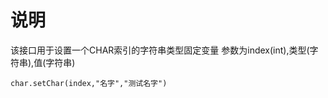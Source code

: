 # 说明

该接口用于设置一个CHAR索引的字符串类型固定变量
参数为index(int),类型(字符串),值(字符串)
```
char.setChar(index,"名字","测试名字")
```
